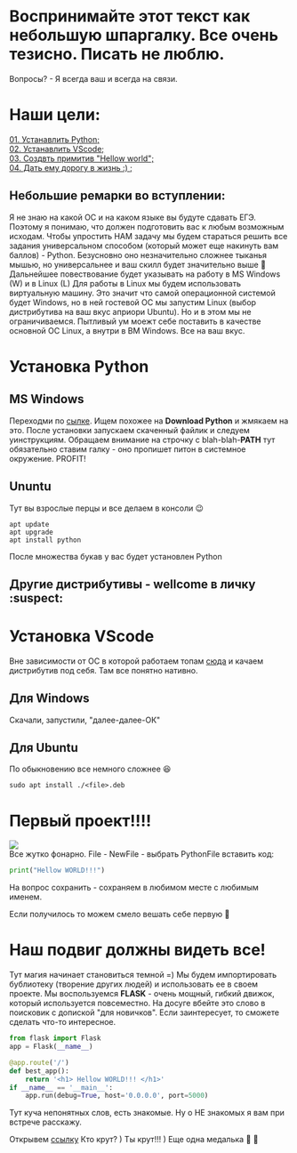 # Воспринимайте этот текст как небольшую шпаргалку. Все очень тезисно. Писать не люблю.
Вопросы? - Я всегда ваш и всегда на связи.


# Наши цели:  
[01. Устанавлить Python;](#t01)  
[02. Устанавлить VScode;](#t02)  
[03. Создвть примитив "Hellow world";](#t03)  
[04. Дать ему дорогу в жизнь :) ;](#t04)  

## Небольшие ремарки во вступлении:
Я не знаю на какой ОС и на каком языке вы будуте сдавать ЕГЭ. Поэтому я понимаю, что должен подготовить вас к любым возможным исходам.
Чтобы упростить НАМ задачу мы будем стараться решить все задания универсальном способом (который может еще накинуть вам баллов) - Python. Безусновно оно незначительно сложнее тыканья мышью, но универсальнее и ваш скилл будет значительно выше :muscle:
Дальнейшее повествование будет указывать на работу в MS Windows (W) и в Linux (L)
Для работы в Linux мы будем использовать виртуальную машину. Это значит что самой операционной системой будет Windows, но в ней гостевой ОС мы запустим Linux (выбор дистрибутива на ваш вкус априори Ubuntu). Но и в этом мы не ограничиваемся. Пытливый ум моежт себе поставить в качестве основной ОС Linux, а внутри в ВМ Windows. Все на ваш вкус.   

<a id='t01'></a>  
# Установка Python  
## MS Windows  
Переходми по [сылке](https://www.python.org/downloads/). Ищем похожее на **Download Python** и жмякаем на это. После установки запускаем скаченный файлик и следуем уинструкциям. Обращаем внимание на строчку с blah-blah-**PATH** тут обязательно ставим галку - оно пропишет питон в системное окружение. PROFIT!

## Ununtu
Тут вы взрослые перцы и все делаем в консоли :wink:
```console
apt update
apt upgrade
apt install python
```

После множества букав у вас будет установлен Python
## Другие дистрибутивы - wellcome в личку  :suspect:

<a id='t02'></a>  
# Установка VScode  
Вне зависимости от ОС в которой работаем топам [сюда](https://code.visualstudio.com/download) и качаем дистрибутив под себя. Там все понятно нативно.
## Для Windows  
Скачали, запустили, "далее-далее-ОК"
## Для Ubuntu  
По обыкновению все немного сложнее :laughing:
```console
sudo apt install ./<file>.deb
```
<a id='t03'></a>  
# Первый проект!!!!
![](https://i.giphy.com/media/v1.Y2lkPTc5MGI3NjExa2h2dnlnNWVzYTY0M2R0dnptN2hqamVlY2ZuMXByZjd1eW51NWd3ZCZlcD12MV9pbnRlcm5hbF9naWZfYnlfaWQmY3Q9Zw/RoiB2DtCekdtOOdKbV/giphy.gif)  
Все жутко фонарно. 
File - NewFile - выбрать PythonFile
вставить код:  
```python
print("Hellow WORLD!!!")
```
На вопрос сохранить - сохраняем в любимом месте с любимым именем.  

Если получилось то можем смело вешать себе первую :medal_sports:

<a id='t04'></a>  
# Наш подвиг должны видеть все!  

Тут магия начинает становиться темной =)
Мы будем импортировать бублиотеку (творение других людей) и использовать ее в своем проекте. Мы воспользуемся **FLASK** - очень мощный, гибкий движок, который используется повсеместно. На досуге вбейте это слово в поисковик с допиской "для новичков". Если заинтересует, то сможете сделать что-то интересное.

```python
from flask import Flask
app = Flask(__name__) 

@app.route('/') 
def best_app(): 
    return '<h1> Hellow WORLD!!! </h1>'
if __name__ == '__main__': 
    app.run(debug=True, host='0.0.0.0', port=5000)
```
Тут куча непонятных слов, есть знакомые. Ну о НЕ знакомых я вам при встрече расскажу.

Открывем [ссылку](http://127.0.0.1:5000) 
Кто крут? ) Ты крут!!! ) 
Еще одна медалька :medal_sports: :medal_sports:



